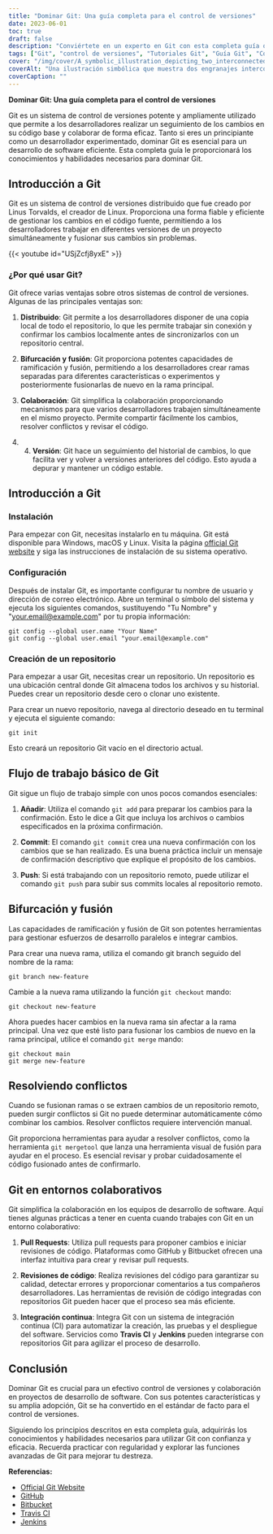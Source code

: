 ```yaml
---
title: "Dominar Git: Una guía completa para el control de versiones"
date: 2023-06-01
toc: true
draft: false
description: "Conviértete en un experto en Git con esta completa guía que abarca desde la instalación y configuración hasta la creación de ramas, la fusión y la colaboración."
tags: ["Git", "control de versiones", "Tutoriales Git", "Guía Git", "Conceptos básicos de Git", "Comandos Git", "Instalación Git", "Configuración de Git", "ramificación en Git", "fusión en Git", "colaboración en Git", "control de versiones distribuido", "versionado de código", "Flujo de trabajo Git", "Consejos Git", "Buenas prácticas de Git", "Git para principiantes", "Git para desarrolladores", "desarrollo de software", "código de colaboración", "Dominio de Git", "Guía Git completa", "Tutorial de control de versiones Git", "Bifurcación y fusión en Git", "Consejos de colaboración Git"]
cover: "/img/cover/A_symbolic_illustration_depicting_two_interconnected_gears.png"
coverAlt: "Una ilustración simbólica que muestra dos engranajes interconectados que representan la colaboración y el control de versiones, con el logotipo de Git integrado en el diseño."
coverCaption: ""
---
```


**Dominar Git: Una guía completa para el control de versiones**

Git es un sistema de control de versiones potente y ampliamente utilizado que permite a los desarrolladores realizar un seguimiento de los cambios en su código base y colaborar de forma eficaz. Tanto si eres un principiante como un desarrollador experimentado, dominar Git es esencial para un desarrollo de software eficiente. Esta completa guía le proporcionará los conocimientos y habilidades necesarios para dominar Git.

## Introducción a Git

Git es un sistema de control de versiones distribuido que fue creado por Linus Torvalds, el creador de Linux. Proporciona una forma fiable y eficiente de gestionar los cambios en el código fuente, permitiendo a los desarrolladores trabajar en diferentes versiones de un proyecto simultáneamente y fusionar sus cambios sin problemas.

{{< youtube id="USjZcfj8yxE" >}}

### ¿Por qué usar Git?

Git ofrece varias ventajas sobre otros sistemas de control de versiones. Algunas de las principales ventajas son:

1. **Distribuido**: Git permite a los desarrolladores disponer de una copia local de todo el repositorio, lo que les permite trabajar sin conexión y confirmar los cambios localmente antes de sincronizarlos con un repositorio central.

2. **Bifurcación y fusión**: Git proporciona potentes capacidades de ramificación y fusión, permitiendo a los desarrolladores crear ramas separadas para diferentes características o experimentos y posteriormente fusionarlas de nuevo en la rama principal.

3. **Colaboración**: Git simplifica la colaboración proporcionando mecanismos para que varios desarrolladores trabajen simultáneamente en el mismo proyecto. Permite compartir fácilmente los cambios, resolver conflictos y revisar el código.

4. 4. **Versión**: Git hace un seguimiento del historial de cambios, lo que facilita ver y volver a versiones anteriores del código. Esto ayuda a depurar y mantener un código estable.

## Introducción a Git

### Instalación

Para empezar con Git, necesitas instalarlo en tu máquina. Git está disponible para Windows, macOS y Linux. Visita la página [official Git website](https://git-scm.com/) y siga las instrucciones de instalación de su sistema operativo.

### Configuración

Después de instalar Git, es importante configurar tu nombre de usuario y dirección de correo electrónico. Abre un terminal o símbolo del sistema y ejecuta los siguientes comandos, sustituyendo "Tu Nombre" y "your.email@example.com" por tu propia información:

```shell
git config --global user.name "Your Name"
git config --global user.email "your.email@example.com"
```
### Creación de un repositorio
Para empezar a usar Git, necesitas crear un repositorio. Un repositorio es una ubicación central donde Git almacena todos los archivos y su historial. Puedes crear un repositorio desde cero o clonar uno existente.

Para crear un nuevo repositorio, navega al directorio deseado en tu terminal y ejecuta el siguiente comando:

```shell
git init
```
Esto creará un repositorio Git vacío en el directorio actual.

## Flujo de trabajo básico de Git

Git sigue un flujo de trabajo simple con unos pocos comandos esenciales:

1. **Añadir**: Utiliza el comando `git add` para preparar los cambios para la confirmación. Esto le dice a Git que incluya los archivos o cambios especificados en la próxima confirmación.

2. **Commit**: El comando `git commit` crea una nueva confirmación con los cambios que se han realizado. Es una buena práctica incluir un mensaje de confirmación descriptivo que explique el propósito de los cambios.

3. **Push**: Si está trabajando con un repositorio remoto, puede utilizar el comando `git push` para subir sus commits locales al repositorio remoto.

## Bifurcación y fusión
Las capacidades de ramificación y fusión de Git son potentes herramientas para gestionar esfuerzos de desarrollo paralelos e integrar cambios.

Para crear una nueva rama, utiliza el comando git branch seguido del nombre de la rama:

```shell
git branch new-feature
```

Cambie a la nueva rama utilizando la función `git checkout` mando:
```shell
git checkout new-feature
```

Ahora puedes hacer cambios en la nueva rama sin afectar a la rama principal. Una vez que esté listo para fusionar los cambios de nuevo en la rama principal, utilice el comando `git merge` mando:

```shell
git checkout main
git merge new-feature
```

## Resolviendo conflictos
Cuando se fusionan ramas o se extraen cambios de un repositorio remoto, pueden surgir conflictos si Git no puede determinar automáticamente cómo combinar los cambios. Resolver conflictos requiere intervención manual.

Git proporciona herramientas para ayudar a resolver conflictos, como la herramienta `git mergetool` que lanza una herramienta visual de fusión para ayudar en el proceso. Es esencial revisar y probar cuidadosamente el código fusionado antes de confirmarlo.

## Git en entornos colaborativos
Git simplifica la colaboración en los equipos de desarrollo de software. Aquí tienes algunas prácticas a tener en cuenta cuando trabajes con Git en un entorno colaborativo:

1. **Pull Requests**: Utiliza pull requests para proponer cambios e iniciar revisiones de código. Plataformas como GitHub y Bitbucket ofrecen una interfaz intuitiva para crear y revisar pull requests.

2. **Revisiones de código**: Realiza revisiones del código para garantizar su calidad, detectar errores y proporcionar comentarios a tus compañeros desarrolladores. Las herramientas de revisión de código integradas con repositorios Git pueden hacer que el proceso sea más eficiente.

3. **Integración continua**: Integra Git con un sistema de integración continua (CI) para automatizar la creación, las pruebas y el despliegue del software. Servicios como **Travis CI** y **Jenkins** pueden integrarse con repositorios Git para agilizar el proceso de desarrollo.

## Conclusión
Dominar Git es crucial para un efectivo control de versiones y colaboración en proyectos de desarrollo de software. Con sus potentes características y su amplia adopción, Git se ha convertido en el estándar de facto para el control de versiones.

Siguiendo los principios descritos en esta completa guía, adquirirás los conocimientos y habilidades necesarios para utilizar Git con confianza y eficacia. Recuerda practicar con regularidad y explorar las funciones avanzadas de Git para mejorar tu destreza.

**Referencias:**

- [Official Git Website](https://git-scm.com/)
- [GitHub](https://github.com/)
- [Bitbucket](https://bitbucket.org/)
- [Travis CI](https://travis-ci.com/)
- [Jenkins](https://www.jenkins.io/)
